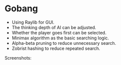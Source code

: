 # Gobang
- Using Raylib for GUI.
- The thinking depth of AI can be adjusted.
- Whether the player goes first can be selected.
- Minimax algorithm as the basic searching logic.
- Alpha-beta pruning to reduce unnecessary search.
- Zobrist hashing to reduce repeated search.

Screenshots: